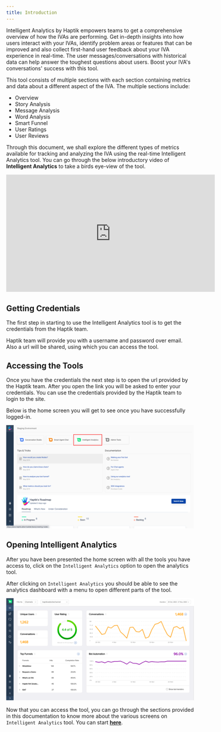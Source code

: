 ```yaml
---
title: Introduction
---
```


Intelligent Analytics by Haptik empowers teams to get a comprehensive overview of how the IVAs are performing. Get in-depth insights into how users interact with your IVAs, identify problem areas or features that can be improved and also collect first-hand user feedback about your IVA experience in real-time. The user messages/conversations with historical data can help answer the toughest questions about users. Boost your IVA's conversations' success with this tool.

This tool consists of multiple sections with each section containing metrics and data about a different aspect of the IVA. The multiple sections include:

- Overview
- Story Analysis
- Message Analysis
- Word Analysis
- Smart Funnel
- User Ratings
- User Reviews

Through this document, we shall explore the different types of metrics available for tracking and analyzing the IVA using the real-time Intelligent Analytics tool. You can go through the below introductory video of **Intelligent Analytics** to take a birds eye-view of the tool.

<iframe width="560" height="315" src="https://www.youtube.com/embed/0xodi9IC5eg" frameborder="0" allow="accelerometer; autoplay; clipboard-write; encrypted-media; gyroscope; picture-in-picture" allowfullscreen></iframe>

## Getting Credentials
The first step in starting to use the Intelligent Analytics tool is to get the credentials from the Haptik team.

Haptik team will provide you with a username and password over email. Also a url will be shared, using which you can access the tool.

## Accessing the Tools
Once you have the credentials the next step is to open the url provided by the Haptik team. After you open the link you will be asked to enter your credentials. You can use the credentials provided by the Haptik team to login to the site.

Below is the home screen you will get to see once you have successfully logged-in.

![Menu](assets/analyticshomescreen.png)

## Opening Intelligent Analytics
After you have been presented the home screen with all the tools you have access to, click on the `Intelligent Analytics` option to open the analytics tool.

After clicking on `Intelligent Analytics` you should be able to see the analytics dashboard with a menu to open different parts of the tool.

![Analytics Dashboard](assets/Overview1.png)

Now that you can access the tool, you can go through the sections provided in this documentation to know more about the various screens on `Intelligent Analytics` tool. You can start [**here**](https://docs.haptik.ai/bot-analytics/overview).
